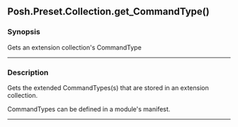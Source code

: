 Posh.Preset.Collection.get_CommandType()
----------------------------------------

### Synopsis
Gets an extension collection's CommandType

---

### Description

Gets the extended CommandTypes(s) that are stored in an extension collection.

CommandTypes can be defined in a module's manifest.

---
